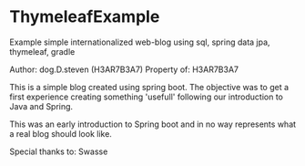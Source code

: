 # ThymeleafExample
Example simple internationalized web-blog using sql, spring data jpa, thymeleaf, gradle

Author: dog.D.steven (H3AR7B3A7) Property of: H3AR7B3A7

This is a simple blog created using spring boot.
The objective was to get a first experience creating something 'usefull' following our introduction to Java and Spring.

This was an early introduction to Spring boot and in no way represents what a real blog should look like.

Special thanks to: Swasse
